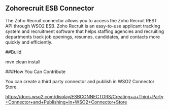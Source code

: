 ## Zohorecruit ESB Connector

The Zoho Recruit connector allows you to access the Zoho Recruit REST API through WSO2 ESB. Zoho Recruit is an easy-to-use applicant tracking system and recruitment software that helps staffing agencies and recruiting departments track job openings, resumes, candidates, and contacts more quickly and efficiently.


##Build

mvn clean install


###How You Can Contribute

You can create a third party connector and publish in WSO2 Connector Store.

https://docs.wso2.com/display/ESBCONNECTORS/Creating+a+Third+Party+Connector+and+Publishing+in+WSO2+Connector+Store